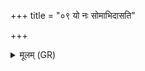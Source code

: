 +++
title = "०९ यो नः सोमाभिदासति"

+++
<details><summary>मूलम् (GR)</summary>

यो नः सोमाभिदासति  
सनाभिर् यश् च निष्टियः । +++(Bhatt. niṣṭyaḥ+)+++  
अप तस्य बलं तिर  
महीव द्यौर् वध त्मना ॥
</details>